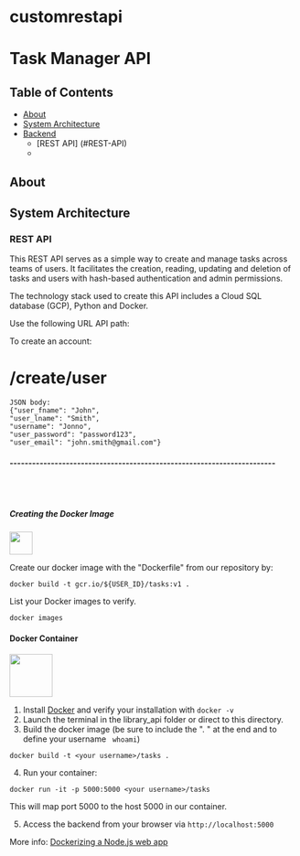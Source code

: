 # customrestapi
# Task Manager API



## Table of Contents
- [About](#about)
- [System Architecture](#system-architecture)
- [Backend](#backend)
  - [REST API] (#REST-API)
  - 


## About 



## System Architecture





### REST API 
This REST API serves as a simple way to create and manage tasks across teams of users. It facilitates the creation, reading, updating and deletion of tasks and users with hash-based authentication and admin permissions.

The technology stack used to create this API includes a Cloud SQL database (GCP), Python and Docker.

Use the following URL API path:

To create an account:

# <POST> /create/user

  
```
JSON body:
{"user_fname": "John", 
"user_lname": "Smith", 
"username": "Jonno", 
"user_password": "password123", 
"user_email": "john.smith@gmail.com"}
```
  
  










#### -----------------------------------------------------------------------




<br><br>
##### Creating the Docker Image
<p align="left">
  <img src="https://www.docker.com/sites/default/files/d8/2019-07/horizontal-logo-monochromatic-white.png" height="40" />
</p>
Create our docker image with the "Dockerfile" from our repository by:

```
docker build -t gcr.io/${USER_ID}/tasks:v1 .
```

List your Docker images to verify.
```
docker images
```




#### Docker Container
<p align="left">
  <img src="https://www.docker.com/sites/default/files/d8/2019-07/horizontal-logo-monochromatic-white.png" height="75" />
</p>

1. Install [Docker](https://docs.docker.com/get-docker/) and verify your installation with ``` docker -v ```
2. Launch the terminal in the library_api folder or direct to this directory.
3. Build the docker image (be sure to include the ". " at the end and to define your username ``` whoami```)

```
docker build -t <your username>/tasks . 
```

4. Run your container:
```
docker run -it -p 5000:5000 <your username>/tasks 
```

This will map port 5000 to the host 5000 in our container. 

5. Access the backend from your browser via ``http://localhost:5000``

More info: [Dockerizing a Node.js web app](https://nodejs.org/en/docs/guides/nodejs-docker-webapp/) 

